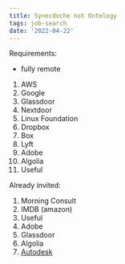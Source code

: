 ```yaml
---
title: Synecdoche not Ontology
tags: job-search
date: '2022-04-22'
---
```

Requirements:

- fully remote

1. AWS
2. Google
3. Glassdoor
4. Nextdoor
5. Linux Foundation
6. Dropbox
7. Box
8. Lyft
9. Adobe
10. Algolia
11. Useful

Already invited:
1. Morning Consult
2. IMDB (amazon)
3. Useful
4. Adobe
5. Glassdoor
6. Algolia
7. [Autodesk](https://www.glassdoor.com/Salary/Autodesk-Senior-Software-Engineer-Salaries-E1155_D_KO9,33.htm)